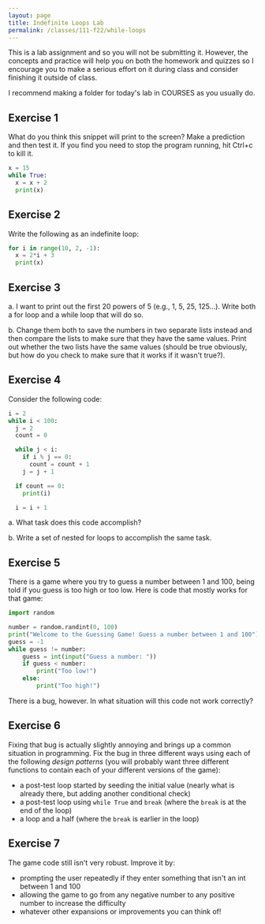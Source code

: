 ```yaml
---
layout: page
title: Indefinite Loops Lab 
permalink: /classes/111-f22/while-loops
---
```


This is a lab assignment and so you will not be submitting it.
However, the concepts and practice will help you on both the homework and quizzes so I encourage you to make a serious effort on it during class and consider finishing it outside of class.

I recommend making a folder for today's lab in COURSES as you usually do.

## Exercise 1
What do you think this snippet will print to the screen? Make a prediction and then test it. If you find you need to stop the program running, hit Ctrl+c to kill it.

```python
x = 15
while True:
  x = x + 2
  print(x)
```

## Exercise 2
Write the following as an indefinite loop:

```python
for i in range(10, 2, -1):
  x = 2*i + 3
  print(x)
```

## Exercise 3
a. I want to print out the first 20 powers of 5 (e.g., 1, 5, 25, 125...). Write both a for loop and a while loop that will do so.

b. Change them both to save the numbers in two separate lists instead and then compare the lists to make sure that they have the same values. Print out whether the two lists have the same values (should be true obviously, but how do you check to make sure that it works if it wasn't true?).

## Exercise 4
Consider the following code:

```python
i = 2
while i < 100:
  j = 2
  count = 0

  while j < i:
    if i % j == 0:
      count = count + 1
    j = j + 1

  if count == 0:
    print(i)

  i = i + 1
```

a. What task does this code accomplish?

b. Write a set of nested for loops to accomplish the same task.

## Exercise 5
There is a game where you try to guess a number between 1 and 100, being told if you guess is too high or too low. 
Here is code that mostly works for that game:

```python
import random

number = random.randint(0, 100)
print("Welcome to the Guessing Game! Guess a number between 1 and 100")
guess = -1
while guess != number:
    guess = int(input("Guess a number: "))
    if guess < number:
        print("Too low!")
    else:
        print("Too high!")
```

There is a bug, however. 
In what situation will this code not work correctly?

## Exercise 6
Fixing that bug is actually slightly annoying and brings up a common situation in programming.
Fix the bug in three different ways using each of the following *design patterns*  (you will probably want three different functions to contain each of your different versions of the game):
* a post-test loop started by seeding the initial value (nearly what is already there, but adding another conditional check)
* a post-test loop using `while True` and `break` (where the `break` is at the end of the loop)
* a loop and a half (where the `break` is earlier in the loop)

## Exercise 7
The game code still isn't very robust. 
Improve it by:
* prompting the user repeatedly if they enter something that isn't an int between 1 and 100
* allowing the game to go from any negative number to any positive number to increase the difficulty
* whatever other expansions or improvements you can think of!